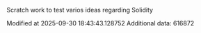 Scratch work to test varios ideas regarding Solidity

Modified at 2025-09-30 18:43:43.128752
Additional data: 616872
